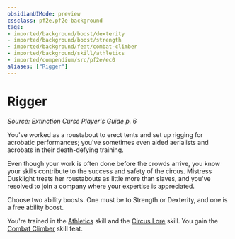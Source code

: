 ```yaml
---
obsidianUIMode: preview
cssclass: pf2e,pf2e-background
tags:
- imported/background/boost/dexterity
- imported/background/boost/strength
- imported/background/feat/combat-climber
- imported/background/skill/athletics
- imported/compendium/src/pf2e/ec0
aliases: ["Rigger"]
---
```

# Rigger
*Source: Extinction Curse Player's Guide p. 6*  

You've worked as a roustabout to erect tents and set up rigging for acrobatic performances; you've sometimes even aided aerialists and acrobats in their death-defying training.

Even though your work is often done before the crowds arrive, you know your skills contribute to the success and safety of the circus. Mistress Dusklight treats her roustabouts as little more than slaves, and you've resolved to join a company where your expertise is appreciated.

Choose two ability boosts. One must be to Strength or Dexterity, and one is a free ability boost.

You're trained in the [Athletics](../../skills.md#Athletics) skill and the [Circus Lore](../../skills.md#Lore) skill. You gain the [Combat Climber](../../feats/combat-climber.md) skill feat.